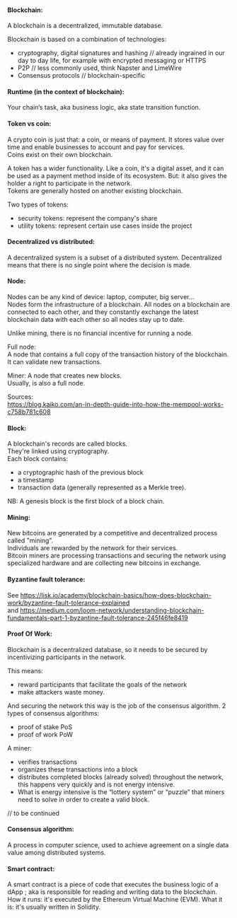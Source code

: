 #### Blockchain:

A blockchain is a decentralized, immutable database.

Blockchain is based on a combination of technologies: 
- cryptography, digital signatures and hashing // already ingrained in our day to day life, for example with encrypted messaging or HTTPS
- P2P // less commonly used, think Napster and LimeWire
- Consensus protocols // blockchain-specific

#### Runtime (in the context of blockchain):

Your chain’s task, aka business logic, aka state transition function.

#### Token vs coin:

A crypto coin is just that: a coin, or means of payment. It stores value over time and enable businesses to account and pay for services.  
Coins exist on their own blockchain.

A token has a wider functionality. Like a coin, it's a digital asset, and it can be used as a payment method inside of its ecosystem. But: it also gives the holder a right to participate in the network.  
Tokens are generally hosted on another existing blockchain.

Two types of tokens:

- security tokens: represent the company's share
- utility tokens: represent certain use cases inside the project

#### Decentralized vs distributed:

A decentralized system is a subset of a distributed system. Decentralized means that there is no single point where the decision is made.

#### Node:

Nodes can be any kind of device: laptop, computer, big server...  
Nodes form the infrastructure of a blockchain. All nodes on a blockchain are connected to each other, and they constantly exchange the latest blockchain data with each other so all nodes stay up to date.   

Unlike mining, there is no financial incentive for running a node.

Full node:  
A node that contains a full copy of the transaction history of the blockchain.  
It can validate new transactions.

Miner:
A node that creates new blocks.  
Usually, is also a full node.  

Sources:  
https://blog.kaiko.com/an-in-depth-guide-into-how-the-mempool-works-c758b781c608

#### Block:

A blockchain's records are called blocks.  
They're linked using cryptography.  
Each block contains:

- a cryptographic hash of the previous block
- a timestamp
- transaction data (generally represented as a Merkle tree).

NB: A genesis block is the first block of a block chain.

#### Mining:

New bitcoins are generated by a competitive and decentralized process called "mining".  
Individuals are rewarded by the network for their services.  
Bitcoin miners are processing transactions and securing the network using specialized hardware and are collecting new bitcoins in exchange.

#### Byzantine fault tolerance:

See https://lisk.io/academy/blockchain-basics/how-does-blockchain-work/byzantine-fault-tolerance-explained  
and https://medium.com/loom-network/understanding-blockchain-fundamentals-part-1-byzantine-fault-tolerance-245f46fe8419

#### Proof Of Work:

Blockchain is a decentralized database, so it needs to be secured by incentivizing participants in the network.

This means:

- reward participants that facilitate the goals of the network
- make attackers waste money.

And securing the network this way is the job of the consensus algorithm.
2 types of consensus algorithms:

- proof of stake PoS
- proof of work PoW

A miner:

- verifies transactions
- organizes these transactions into a block
- distributes completed blocks (already solved) throughout the network, this happens very quickly and is not energy intensive.
- What is energy intensive is the “lottery system” or “puzzle” that miners need to solve in order to create a valid block.

// to be continued

#### Consensus algorithm:

A process in computer science, used to achieve agreement on a single data value among distributed systems.

#### Smart contract:

A smart contract is a piece of code that executes the business logic of a dApp ; aka is responsible for reading and writing data to the blockchain.
How it runs: it's executed by the Ethereum Virtual Machine (EVM).
What it is: it's usually written in Solidity.